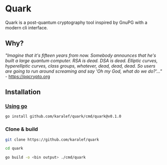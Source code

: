 # Quark

Quark is a post-quantum cryptography tool inspired by GnuPG with a modern cli interface.

## Why?

*"Imagine that it's fifteen years from now. Somebody announces that he's built a large quantum computer. RSA is dead. DSA is dead. Elliptic curves, hyperelliptic curves, class groups, whatever, dead, dead, dead. So users are going to run around screaming and say 'Oh my God, what do we do?'..."* - https://pqcrypto.org

## Installation

### [Using go](https://pkg.go.dev/cmd/go#hdr-Compile_and_install_packages_and_dependencies)
```sh
go install github.com/karalef/quark/cmd/quark@v0.1.0
```

### Clone & build
```sh
git clone https://github.com/karalef/quark

cd quark

go build -o <bin output> ./cmd/quark
```